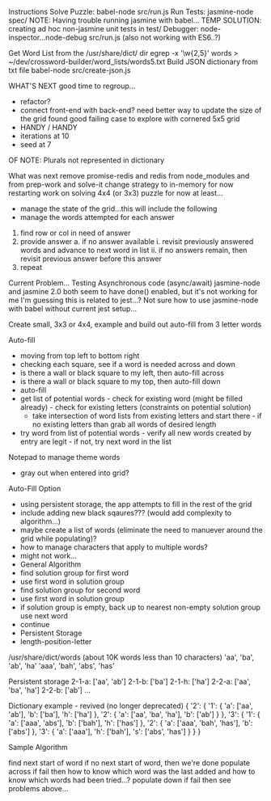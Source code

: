 Instructions
Solve Puzzle: babel-node src/run.js
Run Tests: jasmine-node spec/
NOTE: Having trouble running jasmine with babel...
TEMP SOLUTION: creating ad hoc non-jasmine unit tests in test/
Debugger: node-inspector...node-debug src/run.js (also not working with ES6..?)

Get Word List
from the /usr/share/dict/ dir
egrep -x '\w{2,5}' words > ~/dev/crossword-builder/word_lists/words5.txt
Build JSON dictionary from txt file
babel-node src/create-json.js

WHAT'S NEXT
good time to regroup...
- refactor?
- connect front-end with back-end?
need better way to update the size of the grid
found good failing case to explore with cornered 5x5 grid
- HANDY / HANDY
- iterations at 10
- seed at 7

OF NOTE:
Plurals not represented in dictionary


What was next
remove promise-redis and redis from node_modules and from prep-work and solve-it
change strategy to in-memory for now
restarting work on solving 4x4 (or 3x3) puzzle
for now at least...
 - manage the state of the grid...this will include the following
  - manage the words attempted for each answer
1. find row or col in need of answer
2. provide answer
 a. if no answer available
  i.  revisit previously answered words and advance to next word in list
  ii. if no answers remain, then revisit previous answer before this answer
3. repeat

Current Problem...
Testing Asynchronous code (async/await)
jasmine-node and jasmine 2.0 both seem to have done() enabled, but it's not working for me
I'm guessing this is related to jest...?
Not sure how to use jasmine-node with babel without current jest setup...

Create small, 3x3 or 4x4, example and build out auto-fill from 3 letter words

Auto-fill
 - moving from top left to bottom right
 - checking each square, see if a word is needed across and down
  - is there a wall or black square to my left, then auto-fill across
  - is there a wall or black square to my top, then auto-fill down
  - auto-fill
   - get list of potential words
    - check for existing word (might be filled already)
    - check for existing letters (constraints on potential solution)
     - take intersection of word lists from existing letters and start there
    - if no existing letters than grab all words of desired length
   - try word from list of potential words
    - verify all new words created by entry are legit
    - if not, try next word in the list

Notepad to manage theme words
 - gray out when entered into grid?

Auto-Fill Option
 - using persistent storage, the app attempts to fill in the rest of the grid
  - include adding new black sqaures??? (would add complexity to algorithm...)
 - maybe create a list of words (eliminate the need to manuever around the grid while populating)?
  - how to manage characters that apply to multiple words?
  - might not work...
 - General Algorithm
  - find solution group for first word
  - use first word in solution group
  - find solution group for second word
  - use first word in solution group
  - if solution group is empty, back up to nearest non-empty solution group use next word
  - continue
 - Persistent Storage
  - length-position-letter

/usr/share/dict/words (about 10K words less than 10 characters)
'aa', 'ba', 'ab', 'ha'
'aaa', 'bah', 'abs', 'has'

Persistent storage
2-1-a: ['aa', 'ab']
2-1-b: ['ba']
2-1-h: ['ha']
2-2-a: ['aa', 'ba', 'ha']
2-2-b: ['ab']
...

Dictionary example - revived (no longer deprecated)
{
  '2': {
    '1': {
      'a': ['aa', 'ab'],
      'b': ['ba'],
      'h': ['ha']
    },
    '2': {
      'a': ['aa', 'ba', 'ha'],
      'b': ['ab']
    }
  },
  '3': {
    '1': {
      'a': ['aaa', 'abs'],
      'b': ['bah'],
      'h': ['has']
    },
    '2': {
      'a': ['aaa', 'bah', 'has'],
      'b': ['abs']
    },
    '3': {
      'a': ['aaa'],
      'h': ['bah'],
      's': ['abs', 'has']
    }
  }
}

Sample Algorithm


find next start of word
if no next start of word, then we're done
populate across
if fail then how to know which word was the last added and how to know which words had been tried...?
populate down
if fail then see problems above...
